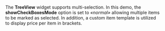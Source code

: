 The **TreeView** widget supports multi-selection. In&nbsp;this demo, the **showCheckBoxesMode** option is&nbsp;set to _&laquo;normal&raquo;_ allowing multiple items to&nbsp;be&nbsp;marked as&nbsp;selected. In&nbsp;addition, a&nbsp;custom item template is&nbsp;utilized to&nbsp;display price per item in&nbsp;brackets.